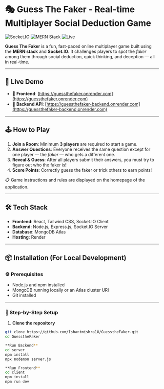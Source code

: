 # 🎭 Guess The Faker - Real-time Multiplayer Social Deduction Game

![Socket.IO](https://img.shields.io/badge/Socket.IO-RealTime-blue)
![MERN Stack](https://img.shields.io/badge/MERN-FullStack-green)
![Live](https://img.shields.io/badge/Live-Online-brightgreen)

**Guess The Faker** is a fun, fast-paced online multiplayer game built using the **MERN stack** and **Socket.IO**. It challenges players to spot the *faker* among them through social deduction, quick thinking, and deception — all in real-time.

---

## 🚀 Live Demo

- 🔗 **Frontend**: [https://guessthefaker.onrender.com](https://guessthefaker.onrender.com)  
- 🔗 **Backend API**: [https://guessthefaker-backend.onrender.com](https://guessthefaker-backend.onrender.com)

---

## 🕹️ How to Play

1. **Join a Room**: Minimum **3 players** are required to start a game.
2. **Answer Questions**: Everyone receives the same question except for one player — the *faker* — who gets a different one.
3. **Reveal & Guess**: After all players submit their answers, you must try to figure out who the faker is!
4. **Score Points**: Correctly guess the faker or trick others to earn points!

📋 Game instructions and rules are displayed on the homepage of the application.

---

## 🛠️ Tech Stack

- **Frontend**: React, Tailwind CSS, Socket.IO Client
- **Backend**: Node.js, Express.js, Socket.IO Server
- **Database**: MongoDB Atlas
- **Hosting**: Render

---

## 📦 Installation (For Local Development)

### ⚙️ Prerequisites

- Node.js and npm installed
- MongoDB running locally or an Atlas cluster URI
- Git installed

---

### 🔧 Step-by-Step Setup

1. **Clone the repository**

```bash
git clone https://github.com/Ishantmishra18/GuesstheFaker.git
cd GuesstheFaker

**Run Backend** 
cd server
npm install
npx nodemon server.js

**Run Frontend**
cd client
npm install
npm run dev



